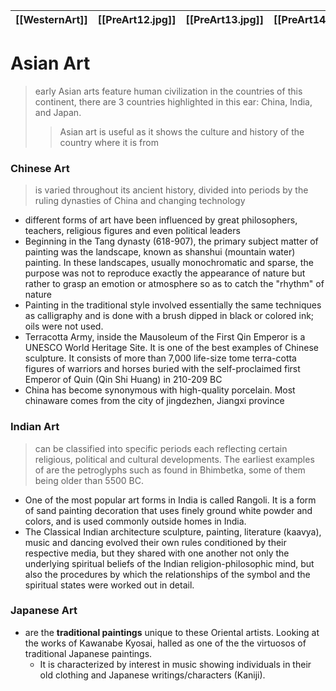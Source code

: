 | **[[WesternArt]]** | **[[PreArt12.jpg]]** | **[[PreArt13.jpg]]** | **[[PreArt14.jpg]]** | 
| ------------------ | -------------------- | -------------------- | -------------------- |

# Asian Art
> early Asian arts feature human civilization in the countries of this continent, there are 3 countries highlighted in this ear: China, India, and Japan.
>> Asian art is useful as it shows the culture and history of the country where it is from

### Chinese Art
> is varied throughout its ancient history, divided into periods by the ruling dynasties of China and changing technology

- different forms of art have been influenced by great philosophers, teachers, religious figures and even political leaders
- Beginning in the Tang dynasty (618-907), the primary subject matter of painting was the landscape, known as shanshui (mountain water) painting. In these landscapes, usually monochromatic and sparse, the purpose was not to reproduce exactly the appearance of nature but rather to grasp an emotion or atmosphere so as to catch the "rhythm" of nature
- Painting in the traditional style involved essentially the same techniques as calligraphy and is done with a brush dipped in black or colored ink; oils were not used.
- Terracotta Army, inside the Mausoleum of the First Qin Emperor is a UNESCO World Heritage Site. It is one of the best examples of Chinese sculpture. It consists of more than 7,000 life-size tome terra-cotta figures of warriors and horses buried with the self-proclaimed first Emperor of Quin (Qin Shi Huang) in 210-209 BC
- China has become synonymous with high-quality porcelain. Most chinaware comes from the city of jingdezhen, Jiangxi province

### Indian Art
> can be classified into specific periods each reflecting certain religious, political and cultural developments. The earliest examples of are the petroglyphs such as found in Bhimbetka, some of them being older than 5500 BC.

- One of the most popular art forms in India is called Rangoli. It is a form of sand painting decoration that uses finely ground white powder and colors, and is used commonly outside homes in India.
- The Classical Indian architecture sculpture, painting, literature (kaavya), music and dancing evolved their own rules conditioned by their respective media, but they shared with one another not only the underlying spiritual beliefs of the Indian religion-philosophic mind, but also the procedures by which the relationships of the symbol and the spiritual states were worked out in detail.

### Japanese Art
- are the **traditional paintings** unique to these Oriental artists. Looking at the works of Kawanabe Kyosai, halled as one of the the virtuosos of traditional Japanese paintings.
	- It is characterized by interest in music showing individuals in their old clothing and Japanese writings/characters (Kaniji).
